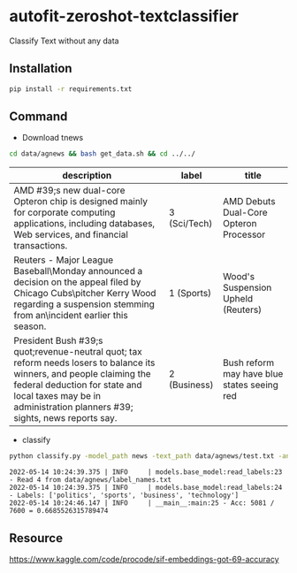 # autofit-zeroshot-textclassifier
Classify Text without any data

## Installation
``` bash
pip install -r requirements.txt
```

## Command
* Download tnews
``` bash
cd data/agnews && bash get_data.sh && cd ../../
```
|description|label|title|
|--|--|--|
|AMD #39;s new dual-core Opteron chip is designed mainly for corporate computing applications, including databases, Web services, and financial transactions.|3 (Sci/Tech)|AMD Debuts Dual-Core Opteron Processor|
|Reuters - Major League Baseball\Monday announced a decision on the appeal filed by Chicago Cubs\pitcher Kerry Wood regarding a suspension stemming from an\incident earlier this season.|1 (Sports)|Wood's Suspension Upheld (Reuters)|
|President Bush #39;s quot;revenue-neutral quot; tax reform needs losers to balance its winners, and people claiming the federal deduction for state and local taxes may be in administration planners #39; sights, news reports say.|2 (Business)|Bush reform may have blue states seeing red|

* classify
```bash
python classify.py -model_path news -text_path data/agnews/test.txt -annotation_path data/agnews/test_labels.txt -label_path data/agnews/label_names.txt
```

```
2022-05-14 10:24:39.375 | INFO     | models.base_model:read_labels:23 - Read 4 from data/agnews/label_names.txt
2022-05-14 10:24:39.375 | INFO     | models.base_model:read_labels:24 - Labels: ['politics', 'sports', 'business', 'technology']
2022-05-14 10:24:46.147 | INFO     | __main__:main:25 - Acc: 5081 / 7600 = 0.6685526315789474
```

## Resource<br>
https://www.kaggle.com/code/procode/sif-embeddings-got-69-accuracy
